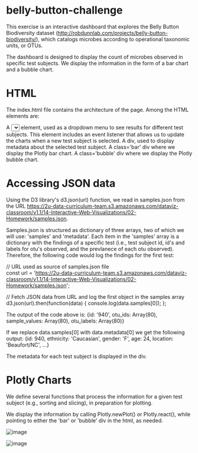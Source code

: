 # belly-button-challenge
This exercise is an interactive dashboard that explores the Belly Button Biodiversity dataset (http://robdunnlab.com/projects/belly-button-biodiversity/), which catalogs microbes according to operational taxonomic units, or OTUs.

The dashboard is designed to display the count of microbes observed in specific test subjects. We display the information in the form of a bar chart and a bubble chart.

# HTML
The index.html file contains the architecture of the page. Among the HTML elements are:

A <select></select> element, used as a dropdown menu to see results for different test subjects. This element includes an event listener that allows us to update the charts when a new test subject is selected. 
A <panel></panel> div, used to display metadata about the selected test subject.
A class='bar' div where we display the Plotly bar chart.
A class='bubble' div where we display the Plotly bubble chart. 


# Accessing JSON data
Using the D3 library's d3.json(url) function, we read in samples.json from the URL https://2u-data-curriculum-team.s3.amazonaws.com/dataviz-classroom/v1.1/14-Interactive-Web-Visualizations/02-Homework/samples.json.

Samples.json is structured as dictionary of three arrays, two of which we will use: 'samples' and 'metadata'. Each item in the 'samples' array is a dictionary with the findings of a specific test (i.e., test subject id, id's and labels for otu's observed, and the prevlanece of each otu observed). Therefore, the following code would log the findings for the first test:

// URL used as source of samples.json file  
const url = 'https://2u-data-curriculum-team.s3.amazonaws.com/dataviz-classroom/v1.1/14-Interactive-Web-Visualizations/02-Homework/samples.json';

// Fetch JSON data from URL and log the first object in the samples array
d3.json(url).then(function(data) {
    console.log(data.samples[0]);
};

The output of the code above is: 
 {id: '940', otu_ids: Array(80), sample_values: Array(80), otu_labels: Array(80)}

If we replace data.samples[0] with data.metadata[0] we get the following output:
  {id: 940, ethnicity: 'Caucasian', gender: 'F', age: 24, location: 'Beaufort/NC', …}

The metadata for each test subject is displayed in the <panel-body></panel-body> div.

# Plotly Charts

We define several functions that process the information for a given test subject (e.g., sorting and slicing), in preparation for plotting.   

We display the information by calling Plotly.newPlot() or Plotly.react(), while pointing to either the 'bar' or 'bubble' div in the html, as needed. 

![image](https://github.com/Rob-Cortes/belly-button-challenge/assets/124944383/c8eac572-5df9-4f1a-be30-cc63efe74ba2)
  
![image](https://github.com/Rob-Cortes/belly-button-challenge/assets/124944383/2eba486e-c94e-41ca-b9af-bf034e8b2688)


